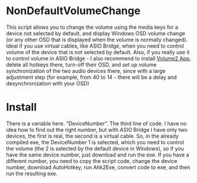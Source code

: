 # NonDefaultVolumeChange
This script allows you to change the volume using the media keys for a device not selected by default, and display Windows OSD volume change (or any other OSD that is displayed when the volume is normally changed). Ideal if you use virtual cables, like ASIO Bridge, when you need to control volume of the device that is not selected by default. Also, if you really use it to control volume in ASIO Bridge - I also recommend to install [Volume2 App](https://github.com/irzyxa/Volume2), delete all hotkeys there, turn-off their OSD, and set up volume synchronization of the two audio devices there, since with a large adjustment step (for example, from 40 to 14 - there will be a delay and desynchronization with your OSD)
# Install
There is a variable here. "DeviceNumber". The third line of code. I have no idea how to find out the right number, but with ASIO Bridge I have only two devices, the first is real, the second is a virtual cable. So, in the already compiled exe, the DeviceNumber 1 is selected, which you need to control the volume (the 2 is selected by the default device in Windows), so if you have the same device number, just download and run the exe. If you have a different number, you need to copy the script code, change the device number, download AutoHotkey, run Ahk2Exe, convert code to exe, and then run the resulting exe.
